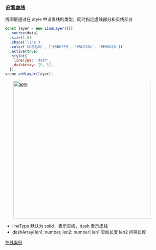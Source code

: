 ### 设置虚线

线图层通过在 style 中设置线的类型，同时指定虚线部分和实线部分

```javascript
const layer = new LineLayer({})
  .source(data)
  .size(1.5)
  .shape('line')
  .color('标准名称', ['#5B8FF9', '#5CCEA1', '#F6BD16'])
  .active(true)
  .style({
    lineType: 'dash',
    dashArray: [5, 5],
  });
scene.addLayer(layer);
```

<img width="450px" style="display: block;margin: 0 auto;" alt="案例" src='https://gw.alipayobjects.com/mdn/rms_816329/afts/img/A*pb3FRZnaa0AAAAAAAAAAAAAAARQnAQ'>

- lineType
  默认为 solid，表示实线，dash 表示虚线
- dashArray[len1: number, len2: number]
  len1 实线长度
  len2 间隔长度

[在线案例](../../../examples/line/arc#trip_arc_dark_linear)
